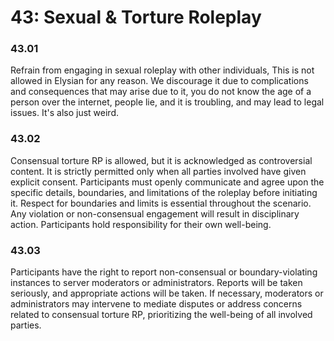 # 43: Sexual & Torture Roleplay

### 43.01 <a href="#dbcvdtv1zrfj" id="dbcvdtv1zrfj"></a>

Refrain from engaging in sexual roleplay with other individuals, This is not allowed in Elysian for any reason. We discourage it due to complications and consequences that may arise due to it, you do not know the age of a person over the internet, people lie, and it is troubling, and may lead to legal issues. It's also just weird.

### 43.02 <a href="#id-1gwvaeoju0ol" id="id-1gwvaeoju0ol"></a>

Consensual torture RP is allowed, but it is acknowledged as controversial content. It is strictly permitted only when all parties involved have given explicit consent. Participants must openly communicate and agree upon the specific details, boundaries, and limitations of the roleplay before initiating it. Respect for boundaries and limits is essential throughout the scenario. Any violation or non-consensual engagement will result in disciplinary action. Participants hold responsibility for their own well-being.

### 43.03 <a href="#id-1gwvaeoju0ol" id="id-1gwvaeoju0ol"></a>

Participants have the right to report non-consensual or boundary-violating instances to server moderators or administrators. Reports will be taken seriously, and appropriate actions will be taken. If necessary, moderators or administrators may intervene to mediate disputes or address concerns related to consensual torture RP, prioritizing the well-being of all involved parties.
